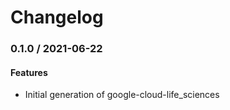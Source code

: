 # Changelog

### 0.1.0 / 2021-06-22

#### Features

* Initial generation of google-cloud-life_sciences
